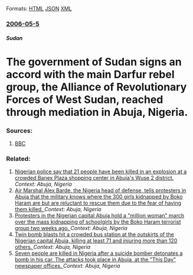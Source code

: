 
Formats: [HTML](/news/2006/05/5/the-government-of-sudan-signs-an-accord-with-the-main-darfur-rebel-group-the-alliance-of-revolutionary-forces-of-west-sudan-reached-throu.html)  [JSON](/news/2006/05/5/the-government-of-sudan-signs-an-accord-with-the-main-darfur-rebel-group-the-alliance-of-revolutionary-forces-of-west-sudan-reached-throu.json)  [XML](/news/2006/05/5/the-government-of-sudan-signs-an-accord-with-the-main-darfur-rebel-group-the-alliance-of-revolutionary-forces-of-west-sudan-reached-throu.xml)  

### [2006-05-5](/news/2006/05/5/index.md)

##### Sudan
#  The government of Sudan signs an accord with the main Darfur rebel group, the Alliance of Revolutionary Forces of West Sudan, reached through mediation in Abuja, Nigeria. 




### Sources:

1. [BBC](http://news.bbc.co.uk/2/hi/africa/4978668.stm)

### Related:

1. [Nigerian police say that 21 people have been killed in an explosion at a crowded Banex Plaza shopping center in Abuja's Wuse 2 district. ](/news/2014/06/25/nigerian-police-say-that-21-people-have-been-killed-in-an-explosion-at-a-crowded-banex-plaza-shopping-center-in-abuja-s-wuse-2-district.md) _Context: Abuja, Nigeria_
2. [Air Marshal Alex Barde, the Nigeria head of defense, tells protesters in Abuja that the military knows where the 300 girls kidnapped by Boko Haram are but are reluctant to rescue them due to the fear of having them killed. ](/news/2014/05/26/air-marshal-alex-barde-the-nigeria-head-of-defense-tells-protesters-in-abuja-that-the-military-knows-where-the-300-girls-kidnapped-by-boko.md) _Context: Abuja, Nigeria_
3. [Protesters in the Nigerian capital Abuja hold a "million woman" march over the mass kidnapping of schoolgirls by the Boko Haram terrorist group two weeks ago. ](/news/2014/04/30/protesters-in-the-nigerian-capital-abuja-hold-a-million-woman-march-over-the-mass-kidnapping-of-schoolgirls-by-the-boko-haram-terrorist-gr.md) _Context: Abuja, Nigeria_
4. [Twin bomb blasts hit a crowded bus station at the outskirts of the Nigerian capital Abuja, killing at least 71 and injuring more than 120 others. ](/news/2014/04/14/twin-bomb-blasts-hit-a-crowded-bus-station-at-the-outskirts-of-the-nigerian-capital-abuja-killing-at-least-71-and-injuring-more-than-120-ot.md) _Context: Abuja, Nigeria_
5. [Seven people are killed in Nigeria after a suicide bomber detonates a bomb in his car. The attacks took place in Abuja, at the "This Day" newspaper offices. ](/news/2012/04/26/seven-people-are-killed-in-nigeria-after-a-suicide-bomber-detonates-a-bomb-in-his-car-the-attacks-took-place-in-abuja-at-the-this-day-ne.md) _Context: Abuja, Nigeria_
